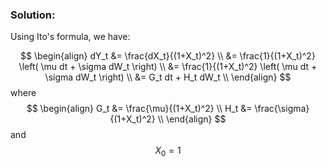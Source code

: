 

### **Solution:**
Using Ito's formula, we have:

$$
\begin{align}
dY_t &= \frac{dX_t}{(1+X_t)^2} \\
&= \frac{1}{(1+X_t)^2} \left( \mu dt + \sigma dW_t \right) \\
&= \frac{1}{(1+X_t)^2} \left( \mu dt + \sigma dW_t \right) \\
&= G_t dt + H_t dW_t \\
\end{align}
$$
where
$$
\begin{align}
G_t &= \frac{\mu}{(1+X_t)^2} \\
H_t &= \frac{\sigma}{(1+X_t)^2} \\
\end{align}
$$
and
$$
X_0 = 1
$$